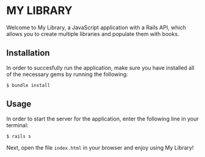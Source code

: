 # MY LIBRARY

Welcome to My Library, a JavaScript application with a Rails API, which allows you to create multiple libraries and populate them with books.


## Installation


In order to succesfully run the application, make sure you have installed all of the necessary gems by running the following:



 ``$ bundle install``


 ## Usage
 

In order to start the server for the application, enter the following line in your terminal:


``$ rails s``


Next, open the file ``index.html`` in your browser and enjoy using My Library!
